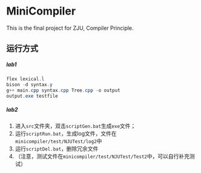 # MiniCompiler
This is the final project for ZJU, Compiler Principle. 

## 运行方式

##### lab1

```powershell
flex lexical.l
bison -d syntax.y
g++ main.cpp syntax.cpp Tree.cpp -o output
output.exe testfile
```

##### lab2

1. 进入`src`文件夹，双击`scriptGen.bat`生成`exe`文件；
2. 运行`scriptRun.bat`，生成log文件，文件在`minicompiler/test/NJUTest/log2`中
3. 运行`scriptDel.bat`，删除冗余文件
4. （注意，测试文件在`minicompiler/test/NJUTest/Test2`中，可以自行补充测试）
